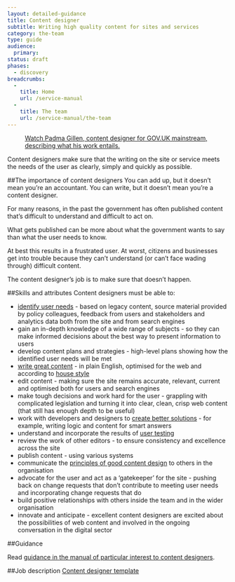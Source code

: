 ```yaml
---
layout: detailed-guidance
title: Content designer
subtitle: Writing high quality content for sites and services
category: the-team
type: guide
audience:
  primary:
status: draft
phases:
  - discovery
breadcrumbs:
  -
    title: Home
    url: /service-manual
  -
    title: The team
    url: /service-manual/the-team
---
```


<figure class="media-player-wrapper video"><a href="http://www.youtube.com/watch?v=oCv1VY5l-k0">Watch Padma Gillen, content designer for GOV.UK mainstream, describing what his work entails.</a></figure>

Content designers make sure that the writing on the site or service meets the needs of the user as clearly, simply and quickly as possible.

##The importance of content designers
You can add up, but it doesn’t mean you’re an accountant. You can write, but it doesn’t mean you’re a content designer.

For many reasons, in the past the government has often published content that’s difficult to understand and difficult to act on. 

What gets published can be more about what the government wants to say than what the user needs to know.

At best this results in a frustrated user. At worst, citizens and businesses get into trouble because they can’t understand (or can’t face wading through) difficult content.

The content designer’s job is to make sure that doesn’t happen.

##Skills and attributes
Content designers must be able to:

- [identify user needs](/service-manual/users.html) - based on legacy content, source material provided by policy colleagues, feedback from users and stakeholders and analytics data both from the site and from search engines
- gain an in-depth knowledge of a wide range of subjects - so they can make informed decisions about the best way to present information to users
- develop content plans and strategies - high-level plans showing how the identified user needs will be met
- [write great content](/service-manual/writing-government-services.html) - in plain English, optimised for the web and according to [house style](/designprinciples/styleguide#style-guide)
- edit content - making sure the site remains accurate, relevant, current and optimised both for users and search engines
- make tough decisions and work hard for the user - grappling with complicated legislation and turning it into clear, clean, crisp web content (that still has enough depth to be useful)
- work with developers and designers to [create better solutions](http://digital.cabinetoffice.gov.uk/2012/11/05/tools-over-content/) - for example, writing logic and content for smart answers
- understand and incorporate the results of [user testing](/service-manual/users/introduction-to-user-research.html)
- review the work of other editors - to ensure consistency and excellence across the site
- publish content - using various systems
- communicate the [principles of good content design](/designprinciples/styleguide) to others in the organisation
- advocate for the user and act as a ‘gatekeeper’ for the site - pushing back on change requests that don’t contribute to meeting user needs and incorporating change requests that do
- build positive relationships with others inside the team and in the wider organisation
- innovate and anticipate - excellent content designers are excited about the possibilities of web content and involved in the ongoing conversation in the digital sector

##Guidance

Read [guidance in the manual of particular interest to content designers](https://www.gov.uk/service-manual/content-designers).

##Job description
[Content designer template](/service-manual/the-team/content-designer-jd.md)
